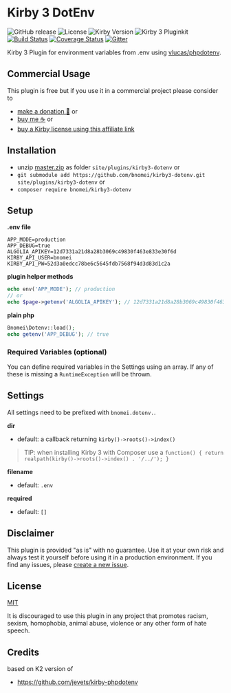 # Kirby 3 DotEnv

![GitHub release](https://img.shields.io/github/release/bnomei/kirby3-dotenv.svg?maxAge=1800) ![License](https://img.shields.io/github/license/mashape/apistatus.svg) ![Kirby Version](https://img.shields.io/badge/Kirby-3%2B-black.svg) ![Kirby 3 Pluginkit](https://img.shields.io/badge/Pluginkit-YES-cca000.svg) [![Build Status](https://travis-ci.com/bnomei/kirby3-dotenv.svg?branch=master)](https://travis-ci.com/bnomei/kirby3-dotenv) [![Coverage Status](https://coveralls.io/repos/github/bnomei/kirby3-dotenv/badge.svg?branch=master)](https://coveralls.io/github/bnomei/kirby3-dotenv?branch=master) [![Gitter](https://badges.gitter.im/bnomei-kirby-3-plugins/community.svg)](https://gitter.im/bnomei-kirby-3-plugins/community?utm_source=badge&utm_medium=badge&utm_campaign=pr-badge)

Kirby 3 Plugin for environment variables from .env using [vlucas/phpdotenv](https://github.com/vlucas/phpdotenv).

## Commercial Usage

This plugin is free but if you use it in a commercial project please consider to
- [make a donation 🍻](https://www.paypal.me/bnomei/1) or
- [buy me ☕](https://buymeacoff.ee/bnomei) or
- [buy a Kirby license using this affiliate link](https://a.paddle.com/v2/click/1129/35731?link=1170)

## Installation

- unzip [master.zip](https://github.com/bnomei/kirby3-dotenv/archive/master.zip) as folder `site/plugins/kirby3-dotenv` or
- `git submodule add https://github.com/bnomei/kirby3-dotenv.git site/plugins/kirby3-dotenv` or
- `composer require bnomei/kirby3-dotenv`

## Setup

**.env file**
```
APP_MODE=production
APP_DEBUG=true
ALGOLIA_APIKEY=12d7331a21d8a28b3069c49830f463e833e30f6d
KIRBY_API_USER=bnomei
KIRBY_API_PW=52d3a0edcc78be6c5645fdb7568f94d3d83d1c2a
```

**plugin helper methods**
```php
echo env('APP_MODE'); // production
// or
echo $page->getenv('ALGOLIA_APIKEY'); // 12d7331a21d8a28b3069c49830f463e833e30f6d
```

**plain php**
```php
Bnomei\Dotenv::load();
echo getenv('APP_DEBUG'); // true
```

### Required Variables (optional)

You can define required variables in the Settings using an array. If any of these is missing a `RuntimeException` will be thrown.

## Settings

All settings need to be prefixed with `bnomei.dotenv.`.

**dir**
- default: a callback returning `kirby()->roots()->index()`

> TIP: when installing Kirby 3 with Composer use a `function() { return realpath(kirby()->roots()->index() . '/../'); }`

**filename**
- default: `.env`

**required**
- default: `[]`

## Disclaimer

This plugin is provided "as is" with no guarantee. Use it at your own risk and always test it yourself before using it in a production environment. If you find any issues, please [create a new issue](https://github.com/bnomei/kirby3-dotenv/issues/new).

## License

[MIT](https://opensource.org/licenses/MIT)

It is discouraged to use this plugin in any project that promotes racism, sexism, homophobia, animal abuse, violence or any other form of hate speech.

## Credits

based on K2 version of
- https://github.com/jevets/kirby-phpdotenv
